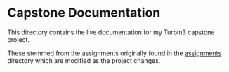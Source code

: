 # Capstone Documentation

This directory contains the live documentation for my Turbin3 capstone project.

These stemmed from the assignments originally found in the [assignments](../assignments) directory which are modified as
the project changes.
